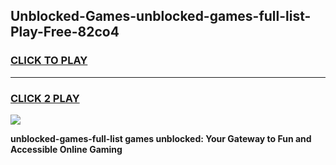 
## Unblocked-Games-unblocked-games-full-list-Play-Free-82co4
<h3>
<a href="https://premium76.site?title=unblocked-games-full-list&ref=09A">CLICK TO PLAY</a></h3>
<hr>

<h3>
<a href="https://premium76.site?title=unblocked-games-full-list&ref=09A">CLICK 2 PLAY</a>
  
</h3>

<a href="https://premium76.site?title=unblocked-games-full-list&ref=09A"><img src="https://clearcache.store/games.png"></a>


**unblocked-games-full-list games unblocked: Your Gateway to Fun and Accessible Online Gaming**
